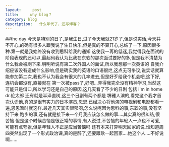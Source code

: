 ```yaml
---
layout:     post
title:     why blog？
category: blog
description:   什么年代了，还写博客？
---
```

##the day
今天是特别的日子,是我生日,过了今天我就21岁了,但是说实话,今天并不开心,的确有很多人跟我说了生日快乐,但是真的不算开心,总结了一下,原因很多种.第一就是我始终没有收到思科给我的通知
这使我一再的低迷,我觉得我在面试的阶段表现的还可以,最起码我认为比我在东软的那次面试要好的多,但是我不清楚为什么我会被刷下来.明明听说有第二次外国人的面试,所以我想那一次英语的
自我介绍应该没有造成什么影响,但是确实我的英语的口语很烂,这点无可争议,说实话就算能参加第二次,我也不认为我会有很大的几率进去,但是好歹给我个机会吧,这下好,连机会都没有,直接就在
第一次被pass了,好吧...弄得我完全没有精神学习,当然这可能只是借口,所以学习还是自己的原因,这几天看了不少的日剧  包括 i'm in home  dr.伦太郎  还有就是半泽直树,这三个日剧有两个都是
堺雅人演的,看完这个我才首次认识他,真的是很有实力的日本演员,恩恩.已经决心将他演的电视剧和电影都看一遍,恩恩暂时就这样.最近几天其实很郁闷,怎么说呢因为思科的事,东软的事,没有坚持下来
跑步的事,还有就是接下来一个月我应该怎么做的事....其实真的很纠结,很苦恼.但是这个时候苦恼是很正常的事情,有人说过,不苦恼的年轻人一点也不可爱,可能有点夸张,但是年轻人不正是应当苦恼吗
还有本来打算明天回家的说.谁知道周四突然出现了一个形式政治课,真的是醉了,还要跟耿一起回家....她这个人....不好说啊......